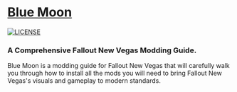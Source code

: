 # [Blue Moon](https://qolore7.github.io/bluemoon/)

[![LICENSE](https://img.shields.io/badge/license-MIT-informational.svg)](https://github.com/h5bp/html5-boilerplate/blob/master/LICENSE.txt)

### A Comprehensive Fallout New Vegas Modding Guide.
Blue Moon is a modding guide for Fallout New Vegas that will carefully walk you through how to install all the mods you will need to bring Fallout New Vegas's visuals and gameplay to modern standards.
